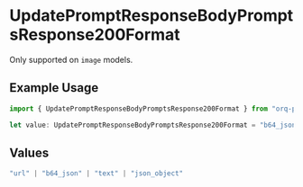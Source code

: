 # UpdatePromptResponseBodyPromptsResponse200Format

Only supported on `image` models.

## Example Usage

```typescript
import { UpdatePromptResponseBodyPromptsResponse200Format } from "orq-poc-typescript-multi-env-version/models/operations";

let value: UpdatePromptResponseBodyPromptsResponse200Format = "b64_json";
```

## Values

```typescript
"url" | "b64_json" | "text" | "json_object"
```